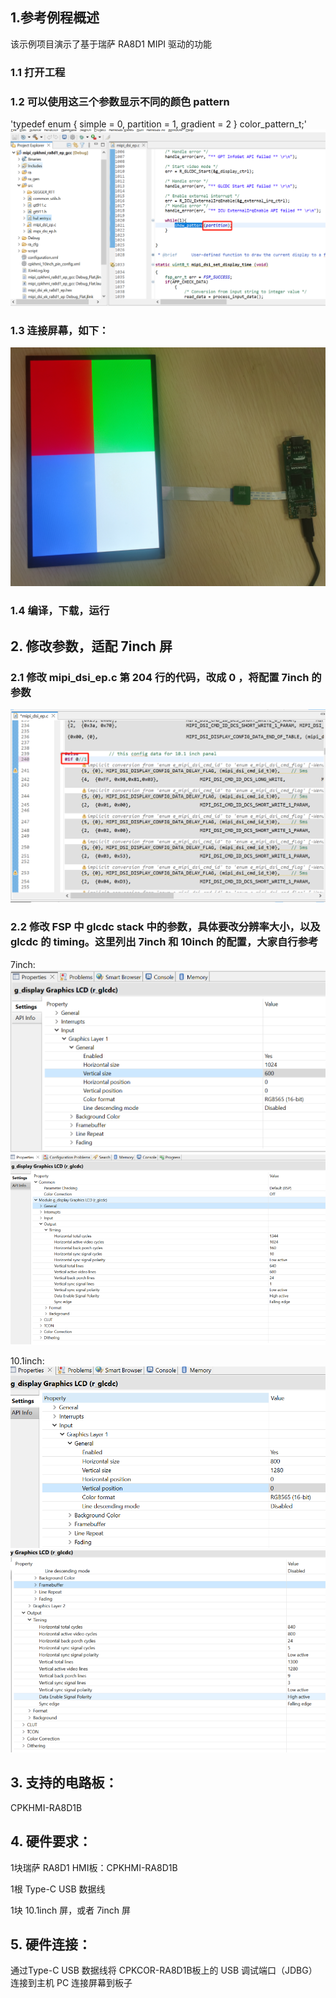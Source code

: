 ## 1.参考例程概述
该示例项目演示了基于瑞萨 RA8D1 MIPI 驱动的功能

### 1.1 打开工程
### 1.2 可以使用这三个参数显示不同的颜色 pattern
'typedef enum
{
    simple = 0,
    partition = 1,
    gradient = 2
} color_pattern_t;'
![alt text](images/code.jpg)
### 1.3 连接屏幕，如下：

![alt text](images/10inch.png)

### 1.4 编译，下载，运行


## 2. 修改参数，适配 7inch 屏

### 2.1 修改 mipi_dsi_ep.c 第 204 行的代码，改成 0 ，将配置 7inch 的参数

![alt text](images/7inch_config.jpg)

### 2.2 修改 FSP 中 glcdc stack 中的参数，具体要改分辨率大小，以及 glcdc 的 timing。这里列出 7inch 和 10inch 的配置，大家自行参考

7inch:
![alt text](images/7inch_resolution.jpg)
![alt text](images/7inch_timing.jpg)

10.1inch:
![alt text](images/10inch_resolution.jpg)
![alt text](images/10inch_timing.jpg)



## 3. 支持的电路板：
CPKHMI-RA8D1B

## 4. 硬件要求：
1块瑞萨 RA8D1 HMI板：CPKHMI-RA8D1B

1根 Type-C USB 数据线

1块 10.1inch 屏，或者 7inch 屏

## 5. 硬件连接：
通过Type-C USB 数据线将 CPKCOR-RA8D1B板上的 USB 调试端口（JDBG）连接到主机 PC
连接屏幕到板子
